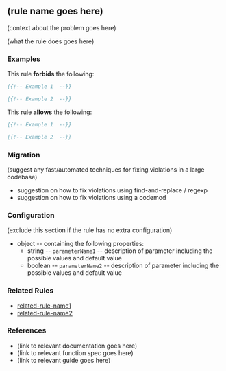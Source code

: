 ## (rule name goes here)

(context about the problem goes here)

(what the rule does goes here)

### Examples

This rule **forbids** the following:

```hbs
{{!-- Example 1  --}}
```

```hbs
{{!-- Example 2  --}}
```

This rule **allows** the following:

```hbs
{{!-- Example 1  --}}
```

```hbs
{{!-- Example 2  --}}
```

### Migration

(suggest any fast/automated techniques for fixing violations in a large codebase)

* suggestion on how to fix violations using find-and-replace / regexp
* suggestion on how to fix violations using a codemod

### Configuration

(exclude this section if the rule has no extra configuration)

* object -- containing the following properties:
  * string -- `parameterName1` -- description of parameter including the possible values and default value
  * boolean -- `parameterName2` -- description of parameter including the possible values and default value

### Related Rules

* [related-rule-name1](related-rule-name1.md)
* [related-rule-name2](related-rule-name2.md)

### References

* (link to relevant documentation goes here)
* (link to relevant function spec goes here)
* (link to relevant guide goes here)
